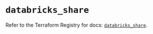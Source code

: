 # `databricks_share`

Refer to the Terraform Registry for docs: [`databricks_share`](https://registry.terraform.io/providers/databricks/databricks/1.41.0/docs/resources/share).
